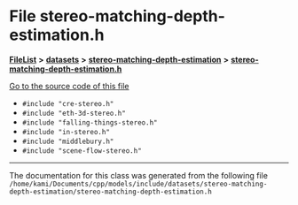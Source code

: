 

# File stereo-matching-depth-estimation.h



[**FileList**](files.md) **>** [**datasets**](dir_29ff4802398ba4a572b958e731c7adb4.md) **>** [**stereo-matching-depth-estimation**](dir_e353cfd6010331702b3559c9641f7f23.md) **>** [**stereo-matching-depth-estimation.h**](stereo-matching-depth-estimation_8h.md)

[Go to the source code of this file](stereo-matching-depth-estimation_8h_source.md)



* `#include "cre-stereo.h"`
* `#include "eth-3d-stereo.h"`
* `#include "falling-things-stereo.h"`
* `#include "in-stereo.h"`
* `#include "middlebury.h"`
* `#include "scene-flow-stereo.h"`


































































------------------------------
The documentation for this class was generated from the following file `/home/kami/Documents/cpp/models/include/datasets/stereo-matching-depth-estimation/stereo-matching-depth-estimation.h`

